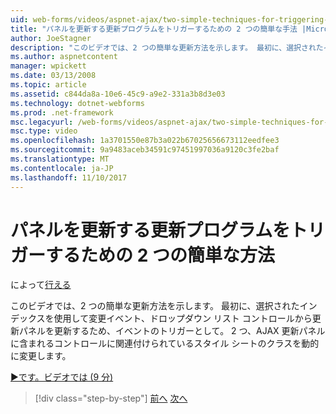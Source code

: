 ```yaml
---
uid: web-forms/videos/aspnet-ajax/two-simple-techniques-for-triggering-updates-to-update-panels
title: "パネルを更新する更新プログラムをトリガーするための 2 つの簡単な手法 |Microsoft ドキュメント"
author: JoeStagner
description: "このビデオでは、2 つの簡単な更新方法を示します。 最初に、選択されたインデックスを使用して変更イベント、ドロップダウン リスト コントロールからイベント三角関数としています."
ms.author: aspnetcontent
manager: wpickett
ms.date: 03/13/2008
ms.topic: article
ms.assetid: c844da8a-10e6-45c9-a9e2-331a3b8d3e03
ms.technology: dotnet-webforms
ms.prod: .net-framework
msc.legacyurl: /web-forms/videos/aspnet-ajax/two-simple-techniques-for-triggering-updates-to-update-panels
msc.type: video
ms.openlocfilehash: 1a3701550e87b3a022b67025656673112eedfee3
ms.sourcegitcommit: 9a9483aceb34591c97451997036a9120c3fe2baf
ms.translationtype: MT
ms.contentlocale: ja-JP
ms.lasthandoff: 11/10/2017
---
```

<a name="two-simple-techniques-for-triggering-updates-to-update-panels"></a>パネルを更新する更新プログラムをトリガーするための 2 つの簡単な方法
====================
によって[行える](https://github.com/JoeStagner)

このビデオでは、2 つの簡単な更新方法を示します。 最初に、選択されたインデックスを使用して変更イベント、ドロップダウン リスト コントロールから更新パネルを更新するため、イベントのトリガーとして。 2 つ、AJAX 更新パネルに含まれるコントロールに関連付けられているスタイル シートのクラスを動的に変更します。

[&#9654;です。ビデオでは (9 分)](https://channel9.msdn.com/Blogs/ASP-NET-Site-Videos/two-simple-techniques-for-triggering-updates-to-update-panels)

>[!div class="step-by-step"]
[前へ](how-do-i-retrieve-values-from-server-side-ajax-controls.md)
[次へ](use-aspnet-ajax-cascading-drop-down-control-to-access-a-database.md)
